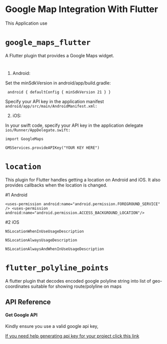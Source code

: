 
# Google Map Integration With Flutter

This Application use 

# `google_maps_flutter` 
A Flutter plugin that provides a Google Maps widget.
#
 1.  Android: 

Set the minSdkVersion in android/app/build.gradle:

` 
android
{
defaultConfig {
minSdkVersion 21
}
}
`

Specify your API key in the application manifest `android/app/src/main/AndroidManifest.xml:`

   2. iOS:
      
  In your swift code, specify your API key in the application delegate `ios/Runner/AppDelegate.swift:`
  
`import GoogleMaps`

`GMSServices.provideAPIKey("YOUR KEY HERE")`

# `location` 

This plugin for Flutter handles getting a location on Android and iOS. It also provides callbacks when the location is changed.

#1 Android 

`<uses-permission android:name="android.permission.FOREGROUND_SERVICE" />
    <uses-permission android:name="android.permission.ACCESS_BACKGROUND_LOCATION"/>
`

#2 iOS 


`NSLocationWhenInUseUsageDescription`

`NSLocationAlwaysUsageDescription`

`NSLocationAlwaysAndWhenInUseUsageDescription`


 # `flutter_polyline_points` 

 A flutter plugin that decodes encoded google polyline string into list of geo-coordinates suitable for showing route/polyline on maps


## API Reference

#### Get Google API 

Kindly ensure you use a valid google api key,

[If you need help generating api key for your project click this link](https://developers.google.com/maps/documentation/directions/get-api-key)

